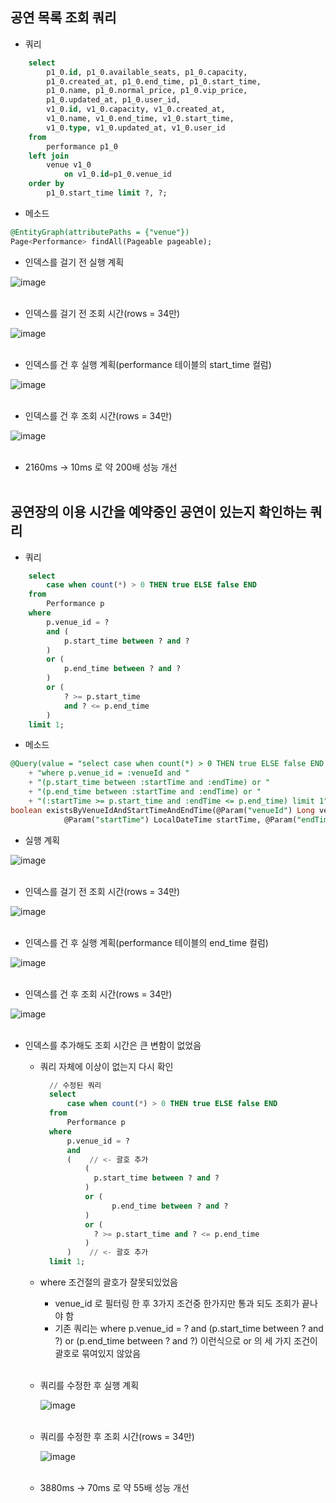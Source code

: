 ## 공연 목록 조회 쿼리
- 쿼리

```sql
    select
        p1_0.id, p1_0.available_seats, p1_0.capacity,
        p1_0.created_at, p1_0.end_time, p1_0.start_time,
        p1_0.name, p1_0.normal_price, p1_0.vip_price,
        p1_0.updated_at, p1_0.user_id,
        v1_0.id, v1_0.capacity, v1_0.created_at,
        v1_0.name, v1_0.end_time, v1_0.start_time,
        v1_0.type, v1_0.updated_at, v1_0.user_id 
    from
        performance p1_0 
    left join
        venue v1_0 
            on v1_0.id=p1_0.venue_id 
    order by
        p1_0.start_time limit ?, ?;
```

- 메소드

```sql
@EntityGraph(attributePaths = {"venue"})
Page<Performance> findAll(Pageable pageable);
```
  
- 인덱스를 걸기 전 실행 계획

![image](https://github.com/baeseohyeon/performance-reservation/assets/19234114/88ebcd47-62c4-4341-9ded-2d16b366d998)
<br></br>

- 인덱스를 걸기 전 조회 시간(rows = 34만)

![image](https://github.com/baeseohyeon/performance-reservation/assets/19234114/a1b4534a-0072-4255-9fc4-fd001ed86e81)
<br></br>

- 인덱스를 건 후 실행 계획(performance 테이블의 start_time 컬럼)

![image](https://github.com/baeseohyeon/performance-reservation/assets/19234114/7cffc71e-79ff-4301-9ac0-7ecb7641e991)
<br></br>

- 인덱스를 건 후 조회 시간(rows = 34만)

![image](https://github.com/baeseohyeon/performance-reservation/assets/19234114/307272e2-c656-466e-9243-f80ec020a028)
<br></br>

- 2160ms → 10ms 로 약 200배 성능 개선
<br></br>

## 공연장의 이용 시간을 예약중인 공연이 있는지 확인하는 쿼리

- 쿼리

```sql
    select
        case when count(*) > 0 THEN true ELSE false END
    from
        Performance p 
    where
        p.venue_id = ? 
        and (
            p.start_time between ? and ?
        ) 
        or (
            p.end_time between ? and ?
        ) 
        or (
            ? >= p.start_time 
            and ? <= p.end_time
        )
    limit 1;
```

- 메소드

```sql
@Query(value = "select case when count(*) > 0 THEN true ELSE false END from Performance p "
    + "where p.venue_id = :venueId and "
    + "(p.start_time between :startTime and :endTime) or "
    + "(p.end_time between :startTime and :endTime) or "
    + "(:startTime >= p.start_time and :endTime <= p.end_time) limit 1", nativeQuery = true)
boolean existsByVenueIdAndStartTimeAndEndTime(@Param("venueId") Long venueId, 
			@Param("startTime") LocalDateTime startTime, @Param("endTime") LocalDateTime endTime);
```

- 실행 계획

![image](https://github.com/baeseohyeon/performance-reservation/assets/19234114/4ab6b42a-2a03-4bb6-8a4a-9894813cb460)
<br></br>

- 인덱스를 걸기 전 조회 시간(rows = 34만)

![image](https://github.com/baeseohyeon/performance-reservation/assets/19234114/048629a9-b298-4f5e-88f2-f4bebc0a364a)
<br></br>

- 인덱스를 건 후 실행 계획(performance 테이블의 end_time 컬럼)

![image](https://github.com/baeseohyeon/performance-reservation/assets/19234114/53411ebb-96d7-4874-9bff-d6e88a6bf5f1)
<br></br>

- 인덱스를 건 후 조회 시간(rows = 34만)

![image](https://github.com/baeseohyeon/performance-reservation/assets/19234114/56dac9b5-cdfc-49de-a808-fd96bea418c5)
<br></br>

- 인덱스를  추가해도 조회 시간은 큰 변함이 없었음
    - 쿼리 자체에 이상이 없는지 다시 확인
        
        ```sql
          // 수정된 쿼리		
          select 
              case when count(*) > 0 THEN true ELSE false END
          from
              Performance p
          where
              p.venue_id = ? 
              and 
              (    // <- 괄호 추가
                  (
                    p.start_time between ? and ?
                  ) 
                  or (
                        p.end_time between ? and ?
                  )
                  or (
                    ? >= p.start_time and ? <= p.end_time
                  ) 
              )    // <- 괄호 추가
          limit 1;
        ```
        
    - where 조건절의 괄호가 잘못되있었음
        - venue_id 로 필터링 한 후 3가지 조건중 한가지만 통과 되도 조회가 끝나야 함
        - 기존 쿼리는 where p.venue_id = ? and (p.start_time between ? and ?) or (p.end_time between ? and ?) 이런식으로 or 의 세 가지 조건이 괄호로 묶여있지 않았음
<br></br>
    - 쿼리를 수정한 후 실행 계획
  
      ![image](https://github.com/baeseohyeon/performance-reservation/assets/19234114/724e650d-24f4-4525-92f6-d37ad042499f)
<br></br>

    - 쿼리를 수정한 후 조회 시간(rows = 34만)
  
      ![image](https://github.com/baeseohyeon/performance-reservation/assets/19234114/b9464ee3-b3f6-490b-b8a8-3b8f13196fdb)
      <br></br>
    - 3880ms -> 70ms 로 약 55배 성능 개선
